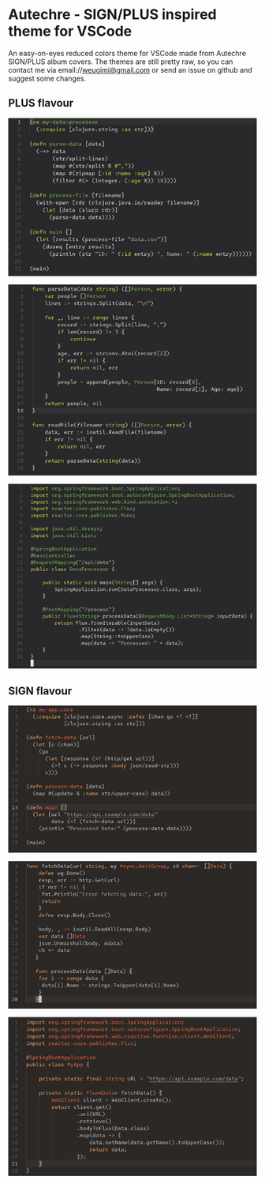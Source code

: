 # Autechre - SIGN/PLUS inspired theme for VSCode

An easy-on-eyes reduced colors theme for VSCode made from Autechre SIGN/PLUS album covers.
The themes are still pretty raw, so you can contact me via email://weuoimi@gmail.com or send an issue on github and suggest some changes.

## PLUS flavour

![clojure example](/images/clojure.png)

![go example](/images/go.png)

![java web flux example](/images/java.png)

## SIGN flavour

![clojure example](/images/clojure-1.png)

![go example](/images/go-1.png)

![java web flux example](/images/java-1.png)
